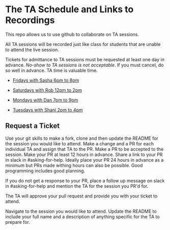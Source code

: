 # The TA Schedule and Links to Recordings

This repo allows us to use github to collaborate on TA sessions.

All TA sessions will be recorded just like class for students that are unable to attend the live session.

Tickets for admittance to TA sessions must be requested at least one day in advance. *No-show to TA sessions is not acceptable*. If you must cancel, do so well in advance. TA time is valuable time.

- [Fridays with Sasha 6pm to 8pm](fridays-with-sasha-6pm-to-8pm)

- [Saturdays with Rob 12pm to 2pm](saturdays-with-rob-12pm-2pm)

- [Mondays with Dan 7pm to 9pm](mondays-with-dan-7pm-9pm)

- [Tuesdays with Shani 2pm to 4pm](tuesdays-with-shani-2pm-4pm)

## Request a Ticket

Use your git skills to make a fork, clone and then update the README for the session you would like to attend. Make a change and a PR for each individual TA and assign that TA to the PR. Make a PR to be accepted to the session. Make your PR at least 12 hours in advance. Share a link to your PR in slack in #asking-for-help. Ideally place your PR 24 hours in advance as a minimum but PRs made withing hours can also be possible. Good programming includes good planning. 

If you do not get a response to your PR, place a follow up message on slack in #asking-for-help and mention the TA for the session you PR'd for.

The TA will approve your pull request and provide you with your ticket to attend.

Navigate to the session you would like to attend.
Update the README to include your full name and a description of anything specific for the TA to prepare for.
